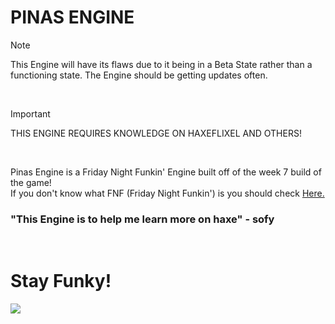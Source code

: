 # PINAS ENGINE

> [!NOTE]
> This Engine will have its flaws due to it being in a Beta State rather than a functioning state.
> The Engine should be getting updates often.
<br>

> [!IMPORTANT]
> THIS ENGINE REQUIRES KNOWLEDGE ON HAXEFLIXEL AND OTHERS!
<br>

Pinas Engine is a Friday Night Funkin' Engine built off of the week 7 build of the game!<br>If you don't know what FNF (Friday Night Funkin') is you should check [Here.](https://www.newgrounds.com/portal/view/770371)

### "This Engine is to help me learn more on haxe" - sofy
<br>

# Stay Funky!
<img src="https://media1.tenor.com/m/mETxmyn4J3oAAAAd/boyfriend-fnf.gif">

